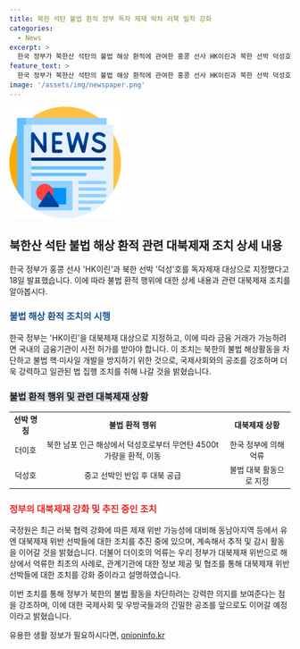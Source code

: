 ```yaml
---
title: 북한 석탄 불법 환적 정부 독자 제재 박차 러북 밀착 강화
categories:
  - News
excerpt: >
  한국 정부가 북한산 석탄의 불법 해상 환적에 관여한 홍콩 선사 HK이린과 북한 선박 덕성호를 독자제재 대상으로 지정했다. 이에 따라 HK이린이 소유한 무국적 선박 더이호가 북한 남포 인근 해상으로 이동해 덕성호로부터 무연탄을 환적한 사실이 밝혀졌다. 해당 조치는 안보리 대북제재를 위반한 행위에 대한 강력한 의지를 보여주는 것으로 평가되고 있으며, 국정원은 해당 사건을 통해 유엔 대북제재 위반 선박들에 대한 조치를 추진 중에 있다고 밝혔다.
feature_text: >
  한국 정부가 북한산 석탄의 불법 해상 환적에 관여한 홍콩 선사 HK이린과 북한 선박 덕성호를 독자제재 대상으로 지정했다. 이에 따라 HK이린이 소유한 무국적 선박 더이호가 북한 남포 인근 해상으로 이동해 덕성호로부터 무연탄을 환적한 사실이 밝혀졌다. 해당 조치는 안보리 대북제재를 위반한 행위에 대한 강력한 의지를 보여주는 것으로 평가되고 있으며, 국정원은 해당 사건을 통해 유엔 대북제재 위반 선박들에 대한 조치를 추진 중에 있다고 밝혔다.
image: '/assets/img/newspaper.png'
---
```


<p><img src="/assets/img/newspaper.png" alt="kimp 속보" /></p>

<h2 data-ke-size="size26">북한산 석탄 불법 해상 환적 관련 대북제재 조치 상세 내용</h2>

<p data-ke-size="size16">한국 정부가 홍콩 선사 'HK이린'과 북한 선박 '덕성'호를 독자제재 대상으로 지정했다고 18일 발표했습니다. 이에 따라 불법 환적 행위에 대한 상세 내용과 관련 대북제재 조치를 알아봅시다.</p>

<h3><span style="color: #1a5490;">불법 해상 환적 조치의 시행</span></h3>

<p data-ke-size="size16">한국 정부는 'HK이린'을 대북제재 대상으로 지정하고, 이에 따라 금융 거래가 가능하려면 국내의 금융기관이 사전 허가를 받아야 합니다. 이 조치는 북한의 불법 해상활동을 차단하고 불법 핵·미사일 개발을 방지하기 위한 것으로, 국제사회와의 공조를 강조하며 더욱 강력하고 일관된 법 집행 조치를 취해 나갈 것을 밝혔습니다.</p>

<h3><b><span style="background-color: #21538527;">불법 환적 행위 및 관련 대북제재 상황</span></b></h3>

<table>
    <tr>
        <td style="text-align: center; height: 17px;"><b>선박 명칭</b></td>
        <td style="text-align: center; height: 17px;"><b>불법 환적 행위</b></td>
        <td style="text-align: center; height: 17px;"><b>대북제재 상황</b></td>
    </tr>
    <tr>
        <td style="text-align: center; height: 17px;">더이호</td>
        <td style="text-align: center; height: 17px;">북한 남포 인근 해상에서 덕성호로부터 무연탄 4500t가량을 환적, 이동</td>
        <td style="text-align: center; height: 17px;">한국 정부에 의해 억류</td>
    </tr>
    <tr>
        <td style="text-align: center; height: 17px;">덕성호</td>
        <td style="text-align: center; height: 17px;">중고 선박인 반입 후 대북 공급</td>
        <td style="text-align: center; height: 17px;">불법 대북 활동으로 지정</td>
    </tr>
</table>

<h3><b><span style="color: #ee2323;">정부의 대북제재 강화 및 추진 중인 조치</span></b></h3>

<p data-ke-size="size16">국정원은 최근 러북 협력 강화에 따른 제재 위반 가능성에 대비해 동남아지역 등에서 유엔 대북제재 위반 선박들에 대한 조치를 추진 중에 있으며, 계속해서 추적 및 감시 활동을 이어갈 것을 밝혔습니다. 더불어 더이호의 억류는 우리 정부가 대북제재 위반으로 해상에서 억류한 최초의 사례로, 관계기관에 대한 정보 제공 및 협조를 통해 대북제재 위반 선박들에 대한 조치를 강화 중이라고 설명하였습니다.</p>

<p data-ke-size="size16">이번 조치를 통해 정부가 북한의 불법 활동을 차단하려는 강력한 의지를 보여준다는 점을 강조하며, 이에 대한 국제사회 및 우방국들과의 긴밀한 공조를 앞으로도 이어갈 예정이라고 밝혔습니다.</p>
유용한 생활 정보가 필요하시다면, <a href="https://onioninfo.kr" rel="dofollow">onioninfo.kr</a>


